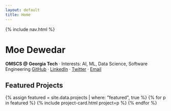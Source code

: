 ```yaml
---
layout: default
title: Home
---
```

{% include nav.html %}

# Moe Dewedar
**OMSCS @ Georgia Tech** · Interests: AI, ML, Data Science, Software Engineering
[GitHub](https://github.com/mohaned-dewedar) · [LinkedIn](https://linkedin.com/in/mohaned-dewedar) · [Twitter](https://twitter.com/thecherryo) · [Email](mailto:m.dewedar97@gmail.com)

## Featured Projects
<div class="grid">
  {% assign featured = site.data.projects | where: "featured", true %}
  {% for p in featured %}
    {% include project-card.html project=p %}
  {% endfor %}
</div>
